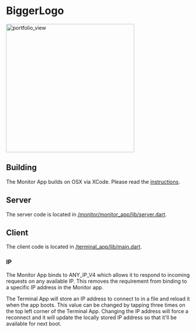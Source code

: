# BiggerLogo
<img width="350" alt="portfolio_view" src="https://github.com/2d-inc/BiggerLogo/raw/master/hot_reload_twitter_short.mov.gif">

## Building
The Monitor App builds on OSX via XCode. Please read the [instructions](https://github.com/2d-inc/BiggerLogo/wiki/Building).

## Server
The server code is located in [/monitor/monitor_app/lib/server.dart](https://github.com/2d-inc/BiggerLogo/blob/master/monitor/monitor_app/lib/server.dart).

## Client
The client code is located in [/terminal_app/lib/main.dart](https://github.com/2d-inc/BiggerLogo/blob/master/terminal_app/lib/main.dart).

### IP
The Monitor App binds to ANY_IP_V4 which allows it to respond to incoming requests on any available IP. This removes the requirement from binding to a specific IP address in the Monitor app.

The Terminal App will store an IP address to connect to in a file and reload it when the app boots. This value can be changed by tapping three times on the top left corner of the Terminal App. Changing the IP address will force a reconnect and it will update the locally stored IP address so that it'll be available for next boot.
